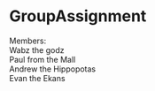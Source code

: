 # GroupAssignment

Members:\
Wabz the godz\
Paul from the Mall\
Andrew the Hippopotas\
Evan the Ekans
